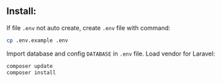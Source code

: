 ## Install: 

If file `.env` not auto create, create `.env` file with command: 

```bash
cp .env.example .env
```

Import database and config `DATABASE` in `.env` file.
Load vendor for Laravel: 

```bash
composer update
composer install
```


